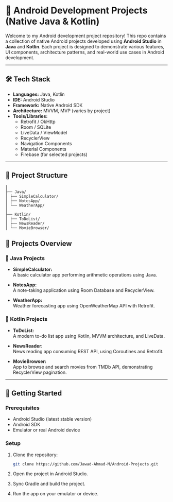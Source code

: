 # 📱 Android Development Projects (Native Java & Kotlin)

Welcome to my Android development project repository! This repo contains a collection of native Android projects developed using **Android Studio** in **Java** and **Kotlin**. Each project is designed to demonstrate various features, UI components, architecture patterns, and real-world use cases in Android development.

---

## 🛠️ Tech Stack

- **Languages:** Java, Kotlin  
- **IDE:** Android Studio  
- **Framework:** Native Android SDK  
- **Architecture:** MVVM, MVP (varies by project)  
- **Tools/Libraries:**
  - Retrofit / OkHttp
  - Room / SQLite
  - LiveData / ViewModel
  - RecyclerView
  - Navigation Components
  - Material Components
  - Firebase (for selected projects)

---

## 📁 Project Structure

```Android-Projects/
│
├── Java/
│ ├── SimpleCalculator/
│ ├── NotesApp/
│ └── WeatherApp/
│
├── Kotlin/
│ ├── ToDoList/
│ ├── NewsReader/
│ └── MovieBrowser/
```

## 📱 Projects Overview

### 🔹 Java Projects

- **SimpleCalculator:**  
  A basic calculator app performing arithmetic operations using Java.

- **NotesApp:**  
  A note-taking application using Room Database and RecyclerView.

- **WeatherApp:**  
  Weather forecasting app using OpenWeatherMap API with Retrofit.

### 🔸 Kotlin Projects

- **ToDoList:**  
  A modern to-do list app using Kotlin, MVVM architecture, and LiveData.

- **NewsReader:**  
  News reading app consuming REST API, using Coroutines and Retrofit.

- **MovieBrowser:**  
  App to browse and search movies from TMDb API, demonstrating RecyclerView pagination.

---

## 🚀 Getting Started

### Prerequisites

- Android Studio (latest stable version)
- Android SDK
- Emulator or real Android device

### Setup

1. Clone the repository:
   ```bash
   git clone https://github.com/Jawad-Ahmad-M/Android-Projects.git
   
2. Open the project in Android Studio.

3. Sync Gradle and build the project.

4. Run the app on your emulator or device.

